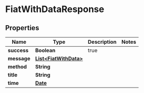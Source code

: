 
# FiatWithDataResponse

## Properties
Name | Type | Description | Notes
------------ | ------------- | ------------- | -------------
**success** | **Boolean** | true | 
**message** | [**List&lt;FiatWithData&gt;**](FiatWithData.md) |  | 
**method** | **String** |  | 
**title** | **String** |  | 
**time** | [**Date**](Date.md) |  | 



